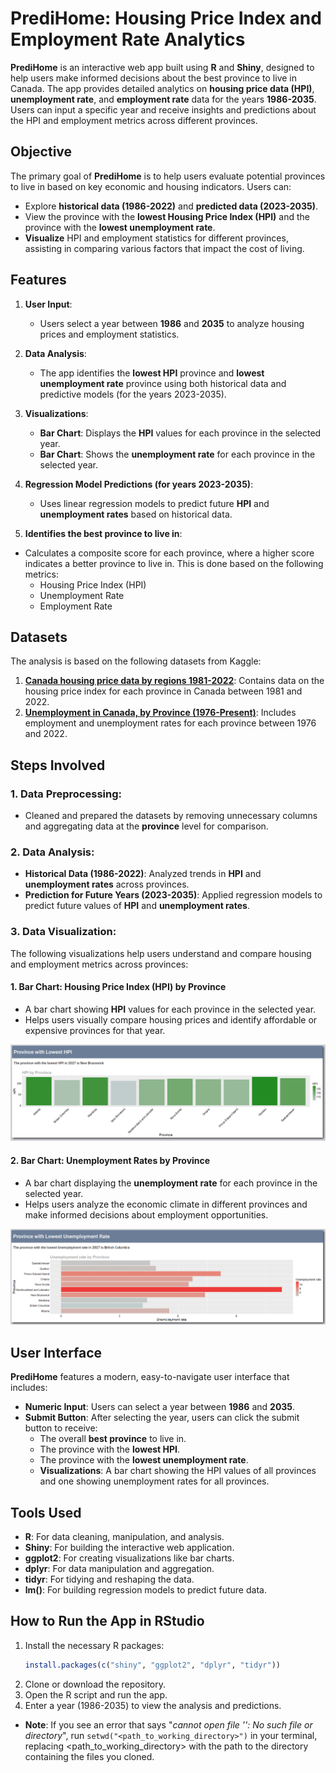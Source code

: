 # PrediHome: Housing Price Index and Employment Rate Analytics

**PrediHome** is an interactive web app built using **R** and **Shiny**, designed to help users make informed decisions about the best province to live in Canada. The app provides detailed analytics on **housing price data (HPI)**, **unemployment rate**, and **employment rate** data for the years **1986-2035**. Users can input a specific year and receive insights and predictions about the HPI and employment metrics across different provinces.

## Objective

The primary goal of **PrediHome** is to help users evaluate potential provinces to live in based on key economic and housing indicators. Users can:
- Explore **historical data (1986-2022)** and **predicted data (2023-2035)**.
- View the province with the **lowest Housing Price Index (HPI)** and the province with the **lowest unemployment rate**.
- **Visualize** HPI and employment statistics for different provinces, assisting in comparing various factors that impact the cost of living.

## Features

1. **User Input**:
   - Users select a year between **1986** and **2035** to analyze housing prices and employment statistics.
   
2. **Data Analysis**:
   - The app identifies the **lowest HPI** province and **lowest unemployment rate** province using both historical data and predictive models (for the years 2023-2035).
   
3. **Visualizations**:
   - **Bar Chart**: Displays the **HPI** values for each province in the selected year.
   - **Bar Chart**: Shows the **unemployment rate** for each province in the selected year.

4. **Regression Model Predictions (for years 2023-2035)**:
   - Uses linear regression models to predict future **HPI** and **unemployment rates** based on historical data.
   
5. **Identifies the best province to live in**:
- Calculates a composite score for each province, where a higher score indicates a better province to live in. This is done based on the following metrics:
  - Housing Price Index (HPI)
  - Unemployment Rate
  - Employment Rate

## Datasets

The analysis is based on the following datasets from Kaggle:

1. [**Canada housing price data by regions 1981-2022**](https://www.kaggle.com/datasets/anki112279/canada-housing-price-data-by-regions-19812022): Contains data on the housing price index for each province in Canada between 1981 and 2022.
2. [**Unemployment in Canada, by Province (1976-Present)**](https://www.kaggle.com/datasets/pienik/unemployment-in-canada-by-province-1976-present): Includes employment and unemployment rates for each province between 1976 and 2022.

## Steps Involved

### 1. **Data Preprocessing**:
   - Cleaned and prepared the datasets by removing unnecessary columns and aggregating data at the **province** level for comparison.

### 2. **Data Analysis**:
   - **Historical Data (1986-2022)**: Analyzed trends in **HPI** and **unemployment rates** across provinces.
   - **Prediction for Future Years (2023-2035)**: Applied regression models to predict future values of **HPI** and **unemployment rates**.

### 3. **Data Visualization**:
   The following visualizations help users understand and compare housing and employment metrics across provinces:

#### 1. **Bar Chart**: Housing Price Index (HPI) by Province
   - A bar chart showing **HPI** values for each province in the selected year.
   - Helps users visually compare housing prices and identify affordable or expensive provinces for that year.

   ![Bar Chart: Housing Price Index](plot-examples/lowest_hpi_2027.png)

#### 2. **Bar Chart**: Unemployment Rates by Province
   - A bar chart displaying the **unemployment rate** for each province in the selected year.
   - Helps users analyze the economic climate in different provinces and make informed decisions about employment opportunities.

   ![Bar Chart: Unemployment Rates](plot-examples/lowest_unemployment_rate_2027.png)

## User Interface

**PrediHome** features a modern, easy-to-navigate user interface that includes:

- **Numeric Input**: Users can select a year between **1986** and **2035**.
- **Submit Button**: After selecting the year, users can click the submit button to receive:
  - The overall **best province** to live in.
  - The province with the **lowest HPI**.
  - The province with the **lowest unemployment rate**.
  - **Visualizations**: A bar chart showing the HPI values of all provinces and one showing unemployment rates for all provinces.

## Tools Used

- **R**: For data cleaning, manipulation, and analysis.
- **Shiny**: For building the interactive web application.
- **ggplot2**: For creating visualizations like bar charts.
- **dplyr**: For data manipulation and aggregation.
- **tidyr**: For tidying and reshaping the data.
- **lm()**: For building regression models to predict future data.

## How to Run the App in RStudio

1. Install the necessary R packages:
   ```r
   install.packages(c("shiny", "ggplot2", "dplyr", "tidyr"))

2. Clone or download the repository.
3. Open the R script and run the app.
4. Enter a year (1986-2035) to view the analysis and predictions.
- **Note**: If you see an error that says "*cannot open file '<filename>': No such file or directory*", run `setwd("<path_to_working_directory>")` in your terminal, replacing <path_to_working_directory> with the path to the directory containing the files you cloned.
